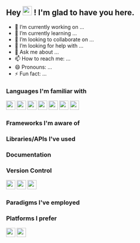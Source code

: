 <h2 align:center> Hey <img src="https://media.giphy.com/media/hvRJCLFzcasrR4ia7z/giphy.gif" height=25px> ! I'm glad to have you here.</h2>

- 🔭 I’m currently working on ...
- 🌱 I’m currently learning ...
- 👯 I’m looking to collaborate on ...
- 🤔 I’m looking for help with ...
- 💬 Ask me about ...
- 📫 How to reach me: ...
- 😄 Pronouns: ...
- ⚡ Fun fact: ...
  
<h3> Languages I'm familiar with </h3>

<!-- Python -->
<img src="https://img.shields.io/badge/-Python-3776AB?style=flat-square&logo=python&logoColor=yellow" height=25px/>

<!-- R -->
<img src="https://img.shields.io/badge/-R-276DC3?style=flat-square&logo=R&logoColor=white" height=25px/>

<!-- HTML -->
<img src="https://img.shields.io/badge/-HTML 5-E34F26?style=flat-square&logo=html5&logoColor=white" height=25px/>

<!-- CSS -->
<img src="https://img.shields.io/badge/-CSS 3-1572B6?style=flat-square&logo=css3&logoColor=white" height=25px/>

<!-- JavaScript -->
<img src="https://img.shields.io/badge/-JavaScript-F7DF1E?style=flat-square&logo=javascript&logoColor=black" height=25px/>

<!-- TypeScript -->
<img src="https://img.shields.io/badge/-TypeScript-007ACC?style=flat-square&logo=typescript&logoColor=white" height=25px/>

<!-- SQL -->
<img src="https://img.shields.io/badge/-SQL-003B57?style=flat-square&logo=server-fault&logoColor=" height=25px/>


<h3> Frameworks I'm aware of </h3>
<h3> Libraries/APIs I've used </h3>

<h3> Documentation </h3>



<h3> Version Control </h3>

<!-- Git -->
<img src="https://img.shields.io/badge/-Git-F05032?style=flat-square&logo=git&logoColor=white" height=25px/>

<!-- GitLab -->
<img src="https://img.shields.io/badge/-GitLab-FCA121?style=flat-square&logo=gitlab&logoColor=black" height=25px/>

<!-- BitBucket -->
<img src="https://img.shields.io/badge/-Bit Bucket-0052CC?style=flat-square&logo=bitbucket&logoColor=white" height=25px/>

<h3> Paradigms I've employed </h3>
<h3> Platforms I prefer </h3>

<!-- Linux -->
<img src="https://img.shields.io/badge/-Linux-FCC624?style=flat-square&logo=linux&logoColor=black" height=25px/>

<!-- Windows -->
<img src="https://img.shields.io/badge/-Windows-0078D6?style=flat-square&logo=windows&logoColor=white" height=25px/>




<!--
**Usamasajjad/Usamasajjad** is a ✨ _special_ ✨ repository because its `README.md` (this file) appears on your GitHub profile.

Here are some ideas to get you started:

- 🔭 I’m currently working on ...
- 🌱 I’m currently learning ...
- 👯 I’m looking to collaborate on ...
- 🤔 I’m looking for help with ...
- 💬 Ask me about ...
- 📫 How to reach me: ...
- 😄 Pronouns: ...
- ⚡ Fun fact: ...
-->
